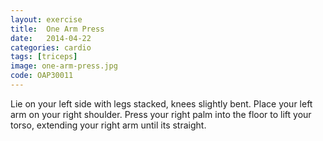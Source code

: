 ```yaml
---
layout: exercise
title:  One Arm Press
date:   2014-04-22
categories: cardio
tags: [triceps]
image: one-arm-press.jpg
code: OAP30011
---
```


Lie on your left side with legs stacked, knees slightly bent.  Place your left arm on your right shoulder.  Press your right palm into the floor to lift your torso, extending your right arm until its straight.